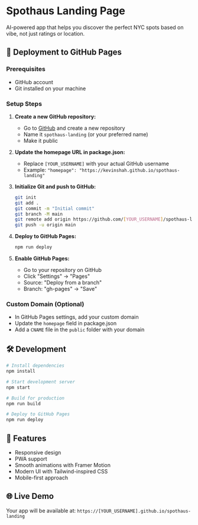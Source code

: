 # Spothaus Landing Page

AI-powered app that helps you discover the perfect NYC spots based on vibe, not just ratings or location.

## 🚀 Deployment to GitHub Pages

### Prerequisites
- GitHub account
- Git installed on your machine

### Setup Steps

1. **Create a new GitHub repository:**
   - Go to [GitHub](https://github.com) and create a new repository
   - Name it `spothaus-landing` (or your preferred name)
   - Make it public

2. **Update the homepage URL in package.json:**
   - Replace `[YOUR_USERNAME]` with your actual GitHub username
   - Example: `"homepage": "https://kevinshah.github.io/spothaus-landing"`

3. **Initialize Git and push to GitHub:**
   ```bash
   git init
   git add .
   git commit -m "Initial commit"
   git branch -M main
   git remote add origin https://github.com/[YOUR_USERNAME]/spothaus-landing.git
   git push -u origin main
   ```

4. **Deploy to GitHub Pages:**
   ```bash
   npm run deploy
   ```

5. **Enable GitHub Pages:**
   - Go to your repository on GitHub
   - Click "Settings" → "Pages"
   - Source: "Deploy from a branch"
   - Branch: "gh-pages" → "Save"

### Custom Domain (Optional)
- In GitHub Pages settings, add your custom domain
- Update the `homepage` field in package.json
- Add a `CNAME` file in the `public` folder with your domain

## 🛠️ Development

```bash
# Install dependencies
npm install

# Start development server
npm start

# Build for production
npm run build

# Deploy to GitHub Pages
npm run deploy
```

## 📱 Features
- Responsive design
- PWA support
- Smooth animations with Framer Motion
- Modern UI with Tailwind-inspired CSS
- Mobile-first approach

## 🌐 Live Demo
Your app will be available at: `https://[YOUR_USERNAME].github.io/spothaus-landing`
